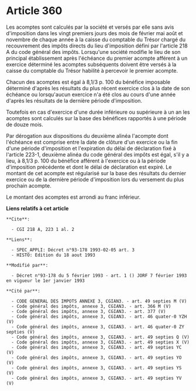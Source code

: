# Article 360

Les acomptes sont calculés par la société et versés par elle sans avis d'imposition dans les vingt premiers jours des mois de
février mai août et novembre de chaque année à la caisse du comptable du Trésor chargé du recouvrement des impôts directs du
lieu d'imposition défini par l'article 218 A du code général des impôts. Lorsqu'une société modifie le lieu de son principal
établissement après l'échéance du premier acompte afférent à un exercice déterminé les acomptes subséquents doivent être
versés à la caisse du comptable du Trésor habilité à percevoir le premier acompte.

Chacun des acomptes est égal à 8,1/3 p. 100 du bénéfice imposable déterminé d'après les résultats du plus récent exercice
clos à la date de son échéance ou lorsqu'aucun exercice n'a été clos au cours d'une année d'après les résultats de la
dernière période d'imposition.

Toutefois  en cas d'exercice d'une durée inférieure ou supérieure à un an  les acomptes sont calculés sur la base des
bénéfices rapportés à une période de douze mois.

Par dérogation aux dispositions du deuxième alinéa  l'acompte dont l'échéance est comprise entre la date de clôture d'un
exercice ou la fin d'une période d'imposition et l'expiration du délai de déclaration fixé à l'article 223-1, deuxième alinéa
du code général des impôts  est égal, s'il y a lieu, à 8,1/3 p. 100 du bénéfice afférent à l'exercice ou à la période
d'imposition précédente et dont le délai de déclaration est expiré. Le montant de cet acompte est régularisé sur la base des
résultats du dernier exercice ou de la dernière période d'imposition lors du versement du plus prochain acompte.

Le montant des acomptes est arrondi au franc inférieur.

**Liens relatifs à cet article**

	**Cite**:

	  - CGI 218 A, 223 1 al. 2

	**Liens**:

	  - SPEC_APPLI: Décret n°93-178 1993-02-05 art. 3
	  - HISTO: Edition du 18 aout 1993

	**Modifié par**:

	  - Décret n°93-178 du 5 février 1993 - art. 1 () JORF 7 février 1993 en vigueur le 1er janvier 1993

	**Cité par**:

	  - CODE GENERAL DES IMPOTS ANNEXE 3, CGIAN3. - art. 49 septies M (V)
	  - Code général des impôts, annexe 3, CGIAN3. - art. 366 M (V)
	  - Code général des impôts, annexe 3, CGIAN3. - art. 377 (V)
	  - Code général des impôts, annexe 3, CGIAN3. - art. 46 quater-0 YZH (V)
	  - Code général des impôts, annexe 3, CGIAN3. - art. 46 quater-0 ZY septies (V)
	  - Code général des impôts, annexe 3, CGIAN3. - art. 49 septies Q (V)
	  - Code général des impôts, annexe 3, CGIAN3. - art. 49 septies X (V)
	  - Code général des impôts, annexe 3, CGIAN3. - art. 49 septies YC (V)
	  - Code général des impôts, annexe 3, CGIAN3. - art. 49 septies YO (V)
	  - Code général des impôts, annexe 3, CGIAN3. - art. 49 septies YS (V)
	  - Code général des impôts, annexe 3, CGIAN3. - art. 49 septies YV (V)

